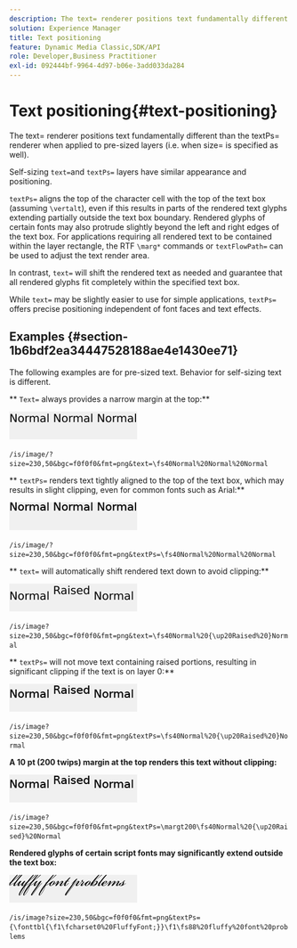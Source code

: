 ```yaml
---
description: The text= renderer positions text fundamentally different than the textPs= renderer when applied to pre-sized layers (i.e. when size= is specified as well).
solution: Experience Manager
title: Text positioning
feature: Dynamic Media Classic,SDK/API
role: Developer,Business Practitioner
exl-id: 092444bf-9964-4d97-b06e-3add033da284
---
```

# Text positioning{#text-positioning}

The text= renderer positions text fundamentally different than the textPs= renderer when applied to pre-sized layers (i.e. when size= is specified as well).

 Self-sizing `text=`and `textPs=` layers have similar appearance and positioning.

`textPs=` aligns the top of the character cell with the top of the text box (assuming `\vertalt`), even if this results in parts of the rendered text glyphs extending partially outside the text box boundary. Rendered glyphs of certain fonts may also protrude slightly beyond the left and right edges of the text box. For applications requiring all rendered text to be contained within the layer rectangle, the RTF `\marg*` commands or `textFlowPath=` can be used to adjust the text render area.

In contrast, `text=` will shift the rendered text as needed and guarantee that all rendered glyphs fit completely within the specified text box.

While `text=` may be slightly easier to use for simple applications, `textPs=` offers precise positioning independent of font faces and text effects.

## Examples {#section-1b6bdf2ea34447528188ae4e1430ee71}

The following examples are for pre-sized text. Behavior for self-sizing text is different.

** `Text=` always provides a narrow margin at the top:**

![](assets/tp01.png)

`/is/image/?size=230,50&bgc=f0f0f0&fmt=png&text=\fs40Normal%20Normal%20Normal`

** `textPs=` renders text tightly aligned to the top of the text box, which may results in slight clipping, even for common fonts such as Arial:**

![](assets/tp02.png)

`/is/image/?size=230,50&bgc=f0f0f0&fmt=png&textPs=\fs40Normal%20Normal%20Normal`

** `text=` will automatically shift rendered text down to avoid clipping:**

![](assets/tp03.png)

`/is/image?size=230,50&bgc=f0f0f0&fmt=png&text=\fs40Normal%20{\up20Raised%20}Normal`

** `textPs=` will not move text containing raised portions, resulting in significant clipping if the text is on layer 0:**

![](assets/tp04.png)

`/is/image?size=230,50&bgc=f0f0f0&fmt=png&textPs=\fs40Normal%20{\up20Raised%20}Normal`

**A 10 pt (200 twips) margin at the top renders this text without clipping:**

![](assets/tp05.png)

`/is/image?size=230,50&bgc=f0f0f0&fmt=png&textPs=\margt200\fs40Normal%20{\up20Raised}%20Normal`

**Rendered glyphs of certain script fonts may significantly extend outside the text box:**

![](assets/tp06.png)

`/is/image?size=230,50&bgc=f0f0f0&fmt=png&textPs={\fonttbl{\f1\fcharset0%20FluffyFont;}}\f1\fs88%20fluffy%20font%20problems`
